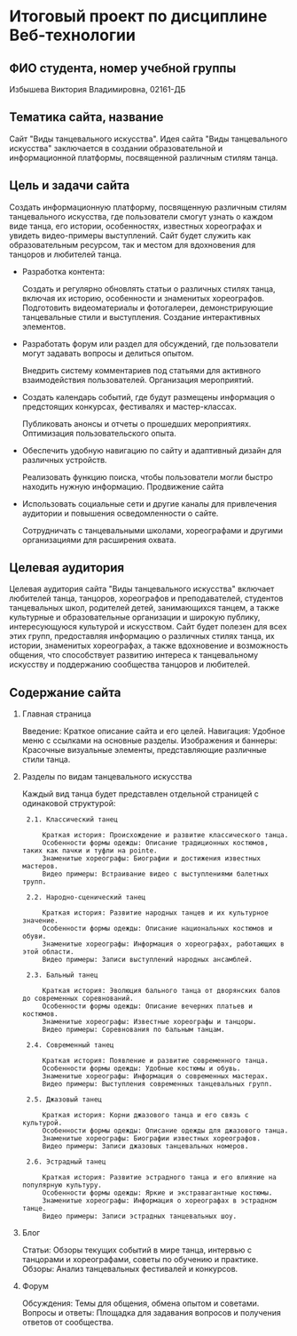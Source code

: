 # Итоговый проект по дисциплине Веб-технологии

## ФИО студента, номер учебной группы

Избышева Виктория Владимировна, 02161-ДБ

## Тематика сайта, название

Сайт "Виды танцевального искусства". Идея сайта "Виды танцевального искусства" заключается в создании образовательной и информационной платформы, посвященной различным стилям танца.

## Цель и задачи сайта

Создать информационную платформу, посвященную различным стилям танцевального искусства, где пользователи смогут узнать о каждом виде танца, его истории, особенностях, известных хореографах и увидеть видео-примеры выступлений. Сайт будет служить как образовательным ресурсом, так и местом для вдохновения для танцоров и любителей танца.

* Разработка контента:
  
     Создать и регулярно обновлять статьи о различных стилях танца, включая их историю, особенности и знаменитых хореографов.
     Подготовить видеоматериалы и фотогалереи, демонстрирующие танцевальные стили и выступления.
     Создание интерактивных элементов.

* Разработать форум или раздел для обсуждений, где пользователи могут задавать вопросы и делиться опытом.

     Внедрить систему комментариев под статьями для активного взаимодействия пользователей.
     Организация мероприятий.

* Создать календарь событий, где будут размещены информация о предстоящих конкурсах, фестивалях и мастер-классах.

     Публиковать анонсы и отчеты о прошедших мероприятиях.
     Оптимизация пользовательского опыта.

* Обеспечить удобную навигацию по сайту и адаптивный дизайн для различных устройств.

     Реализовать функцию поиска, чтобы пользователи могли быстро находить нужную информацию.
     Продвижение сайта

* Использовать социальные сети и другие каналы для привлечения аудитории и повышения осведомленности о сайте.

     Сотрудничать с танцевальными школами, хореографами и другими организациями для расширения охвата.

## Целевая аудитория

Целевая аудитория сайта "Виды танцевального искусства" включает любителей танца, танцоров, хореографов и преподавателей, студентов танцевальных школ, родителей детей, занимающихся танцем, а также культурные и образовательные организации и широкую публику, интересующуюся культурой и искусством. Сайт будет полезен для всех этих групп, предоставляя информацию о различных стилях танца, их истории, знаменитых хореографах, а также вдохновение и возможность общения, что способствует развитию интереса к танцевальному искусству и поддержанию сообщества танцоров и любителей.

## Содержание сайта

1. Главная страница

   Введение: Краткое описание сайта и его целей.
   Навигация: Удобное меню с ссылками на основные разделы.
   Изображения и баннеры: Красочные визуальные элементы, представляющие различные стили танца.
3. Разделы по видам танцевального искусства

   Каждый вид танца будет представлен отдельной страницей с одинаковой структурой:

        2.1. Классический танец
   
            Краткая история: Происхождение и развитие классического танца.
            Особенности формы одежды: Описание традиционных костюмов, таких как пачки и туфли на pointe.
            Знаменитые хореографы: Биографии и достижения известных мастеров.
            Видео примеры: Встраивание видео с выступлениями балетных трупп.
   
        2.2. Народно-сценический танец
   
            Краткая история: Развитие народных танцев и их культурное значение.
            Особенности формы одежды: Описание национальных костюмов и обуви.
            Знаменитые хореографы: Информация о хореографах, работающих в этой области.
            Видео примеры: Записи выступлений народных ансамблей.
   
        2.3. Бальный танец
   
            Краткая история: Эволюция бального танца от дворянских балов до современных соревнований.
            Особенности формы одежды: Описание вечерних платьев и костюмов.
            Знаменитые хореографы: Известные хореографы и танцоры.
            Видео примеры: Соревнования по бальным танцам.
   
        2.4. Современный танец
   
            Краткая история: Появление и развитие современного танца.
            Особенности формы одежды: Удобные костюмы и обувь.
            Знаменитые хореографы: Информация о современных мастерах.
            Видео примеры: Выступления современных танцевальных групп.
   
        2.5. Джазовый танец
   
            Краткая история: Корни джазового танца и его связь с культурой.
            Особенности формы одежды: Описание одежды для джазового танца.
            Знаменитые хореографы: Биографии известных хореографов.
            Видео примеры: Записи джазовых танцевальных номеров.
   
        2.6. Эстрадный танец
   
            Краткая история: Развитие эстрадного танца и его влияние на популярную культуру.
            Особенности формы одежды: Яркие и экстравагантные костюмы.
            Знаменитые хореографы: Информация о хореографах в эстрадном танце.
            Видео примеры: Записи эстрадных танцевальных шоу.
5. Блог

   Статьи: Обзоры текущих событий в мире танца, интервью с танцорами и хореографами, советы по обучению и практике.
   Обзоры: Анализ танцевальных фестивалей и конкурсов.

6. Форум
   
   Обсуждения: Темы для общения, обмена опытом и советами.
   Вопросы и ответы: Площадка для задавания вопросов и получения ответов от сообщества.
